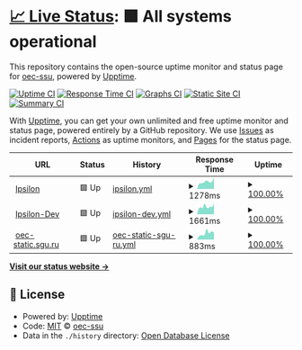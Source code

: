 # [📈 Live Status](https://oec-ssu.github.io/status): <!--live status--> **🟩 All systems operational**

This repository contains the open-source uptime monitor and status page for [oec-ssu](https://oec-ssu.github.io/status), powered by [Upptime](https://github.com/upptime/upptime).

[![Uptime CI](https://github.com/oec-ssu/status/workflows/Uptime%20CI/badge.svg)](https://github.com/oec-ssu/status/actions?query=workflow%3A%22Uptime+CI%22)
[![Response Time CI](https://github.com/oec-ssu/status/workflows/Response%20Time%20CI/badge.svg)](https://github.com/oec-ssu/status/actions?query=workflow%3A%22Response+Time+CI%22)
[![Graphs CI](https://github.com/oec-ssu/status/workflows/Graphs%20CI/badge.svg)](https://github.com/oec-ssu/status/actions?query=workflow%3A%22Graphs+CI%22)
[![Static Site CI](https://github.com/oec-ssu/status/workflows/Static%20Site%20CI/badge.svg)](https://github.com/oec-ssu/status/actions?query=workflow%3A%22Static+Site+CI%22)
[![Summary CI](https://github.com/oec-ssu/status/workflows/Summary%20CI/badge.svg)](https://github.com/oec-ssu/status/actions?query=workflow%3A%22Summary+CI%22)

With [Upptime](https://upptime.js.org), you can get your own unlimited and free uptime monitor and status page, powered entirely by a GitHub repository. We use [Issues](https://github.com/oec-ssu/status/issues) as incident reports, [Actions](https://github.com/oec-ssu/status/actions) as uptime monitors, and [Pages](https://oec-ssu.github.io/status) for the status page.

<!--start: status pages-->
<!-- This summary is generated by Upptime (https://github.com/upptime/upptime) -->
<!-- Do not edit this manually, your changes will be overwritten -->
<!-- prettier-ignore -->
| URL | Status | History | Response Time | Uptime |
| --- | ------ | ------- | ------------- | ------ |
| <img alt="" src="https://icons.duckduckgo.com/ip3/ipsilon.sgu.ru.ico" height="13"> [Ipsilon](https://ipsilon.sgu.ru) | 🟩 Up | [ipsilon.yml](https://github.com/oec-ssu/status/commits/HEAD/history/ipsilon.yml) | <details><summary><img alt="Response time graph" src="./graphs/ipsilon/response-time-week.png" height="20"> 1278ms</summary><br><a href="https://oec-ssu.github.io/status/history/ipsilon"><img alt="Response time 1390" src="https://img.shields.io/endpoint?url=https%3A%2F%2Fraw.githubusercontent.com%2Foec-ssu%2Fstatus%2FHEAD%2Fapi%2Fipsilon%2Fresponse-time.json"></a><br><a href="https://oec-ssu.github.io/status/history/ipsilon"><img alt="24-hour response time 1978" src="https://img.shields.io/endpoint?url=https%3A%2F%2Fraw.githubusercontent.com%2Foec-ssu%2Fstatus%2FHEAD%2Fapi%2Fipsilon%2Fresponse-time-day.json"></a><br><a href="https://oec-ssu.github.io/status/history/ipsilon"><img alt="7-day response time 1278" src="https://img.shields.io/endpoint?url=https%3A%2F%2Fraw.githubusercontent.com%2Foec-ssu%2Fstatus%2FHEAD%2Fapi%2Fipsilon%2Fresponse-time-week.json"></a><br><a href="https://oec-ssu.github.io/status/history/ipsilon"><img alt="30-day response time 1333" src="https://img.shields.io/endpoint?url=https%3A%2F%2Fraw.githubusercontent.com%2Foec-ssu%2Fstatus%2FHEAD%2Fapi%2Fipsilon%2Fresponse-time-month.json"></a><br><a href="https://oec-ssu.github.io/status/history/ipsilon"><img alt="1-year response time 1390" src="https://img.shields.io/endpoint?url=https%3A%2F%2Fraw.githubusercontent.com%2Foec-ssu%2Fstatus%2FHEAD%2Fapi%2Fipsilon%2Fresponse-time-year.json"></a></details> | <details><summary><a href="https://oec-ssu.github.io/status/history/ipsilon">100.00%</a></summary><a href="https://oec-ssu.github.io/status/history/ipsilon"><img alt="All-time uptime 99.82%" src="https://img.shields.io/endpoint?url=https%3A%2F%2Fraw.githubusercontent.com%2Foec-ssu%2Fstatus%2FHEAD%2Fapi%2Fipsilon%2Fuptime.json"></a><br><a href="https://oec-ssu.github.io/status/history/ipsilon"><img alt="24-hour uptime 100.00%" src="https://img.shields.io/endpoint?url=https%3A%2F%2Fraw.githubusercontent.com%2Foec-ssu%2Fstatus%2FHEAD%2Fapi%2Fipsilon%2Fuptime-day.json"></a><br><a href="https://oec-ssu.github.io/status/history/ipsilon"><img alt="7-day uptime 100.00%" src="https://img.shields.io/endpoint?url=https%3A%2F%2Fraw.githubusercontent.com%2Foec-ssu%2Fstatus%2FHEAD%2Fapi%2Fipsilon%2Fuptime-week.json"></a><br><a href="https://oec-ssu.github.io/status/history/ipsilon"><img alt="30-day uptime 100.00%" src="https://img.shields.io/endpoint?url=https%3A%2F%2Fraw.githubusercontent.com%2Foec-ssu%2Fstatus%2FHEAD%2Fapi%2Fipsilon%2Fuptime-month.json"></a><br><a href="https://oec-ssu.github.io/status/history/ipsilon"><img alt="1-year uptime 99.82%" src="https://img.shields.io/endpoint?url=https%3A%2F%2Fraw.githubusercontent.com%2Foec-ssu%2Fstatus%2FHEAD%2Fapi%2Fipsilon%2Fuptime-year.json"></a></details>
| <img alt="" src="https://icons.duckduckgo.com/ip3/ipsilon-dev.sgu.ru.ico" height="13"> [Ipsilon-Dev](https://ipsilon-dev.sgu.ru) | 🟩 Up | [ipsilon-dev.yml](https://github.com/oec-ssu/status/commits/HEAD/history/ipsilon-dev.yml) | <details><summary><img alt="Response time graph" src="./graphs/ipsilon-dev/response-time-week.png" height="20"> 1661ms</summary><br><a href="https://oec-ssu.github.io/status/history/ipsilon-dev"><img alt="Response time 1645" src="https://img.shields.io/endpoint?url=https%3A%2F%2Fraw.githubusercontent.com%2Foec-ssu%2Fstatus%2FHEAD%2Fapi%2Fipsilon-dev%2Fresponse-time.json"></a><br><a href="https://oec-ssu.github.io/status/history/ipsilon-dev"><img alt="24-hour response time 2411" src="https://img.shields.io/endpoint?url=https%3A%2F%2Fraw.githubusercontent.com%2Foec-ssu%2Fstatus%2FHEAD%2Fapi%2Fipsilon-dev%2Fresponse-time-day.json"></a><br><a href="https://oec-ssu.github.io/status/history/ipsilon-dev"><img alt="7-day response time 1661" src="https://img.shields.io/endpoint?url=https%3A%2F%2Fraw.githubusercontent.com%2Foec-ssu%2Fstatus%2FHEAD%2Fapi%2Fipsilon-dev%2Fresponse-time-week.json"></a><br><a href="https://oec-ssu.github.io/status/history/ipsilon-dev"><img alt="30-day response time 1737" src="https://img.shields.io/endpoint?url=https%3A%2F%2Fraw.githubusercontent.com%2Foec-ssu%2Fstatus%2FHEAD%2Fapi%2Fipsilon-dev%2Fresponse-time-month.json"></a><br><a href="https://oec-ssu.github.io/status/history/ipsilon-dev"><img alt="1-year response time 1645" src="https://img.shields.io/endpoint?url=https%3A%2F%2Fraw.githubusercontent.com%2Foec-ssu%2Fstatus%2FHEAD%2Fapi%2Fipsilon-dev%2Fresponse-time-year.json"></a></details> | <details><summary><a href="https://oec-ssu.github.io/status/history/ipsilon-dev">100.00%</a></summary><a href="https://oec-ssu.github.io/status/history/ipsilon-dev"><img alt="All-time uptime 99.91%" src="https://img.shields.io/endpoint?url=https%3A%2F%2Fraw.githubusercontent.com%2Foec-ssu%2Fstatus%2FHEAD%2Fapi%2Fipsilon-dev%2Fuptime.json"></a><br><a href="https://oec-ssu.github.io/status/history/ipsilon-dev"><img alt="24-hour uptime 100.00%" src="https://img.shields.io/endpoint?url=https%3A%2F%2Fraw.githubusercontent.com%2Foec-ssu%2Fstatus%2FHEAD%2Fapi%2Fipsilon-dev%2Fuptime-day.json"></a><br><a href="https://oec-ssu.github.io/status/history/ipsilon-dev"><img alt="7-day uptime 100.00%" src="https://img.shields.io/endpoint?url=https%3A%2F%2Fraw.githubusercontent.com%2Foec-ssu%2Fstatus%2FHEAD%2Fapi%2Fipsilon-dev%2Fuptime-week.json"></a><br><a href="https://oec-ssu.github.io/status/history/ipsilon-dev"><img alt="30-day uptime 100.00%" src="https://img.shields.io/endpoint?url=https%3A%2F%2Fraw.githubusercontent.com%2Foec-ssu%2Fstatus%2FHEAD%2Fapi%2Fipsilon-dev%2Fuptime-month.json"></a><br><a href="https://oec-ssu.github.io/status/history/ipsilon-dev"><img alt="1-year uptime 99.91%" src="https://img.shields.io/endpoint?url=https%3A%2F%2Fraw.githubusercontent.com%2Foec-ssu%2Fstatus%2FHEAD%2Fapi%2Fipsilon-dev%2Fuptime-year.json"></a></details>
| <img alt="" src="https://icons.duckduckgo.com/ip3/oec-static.sgu.ru.ico" height="13"> [oec-static.sgu.ru](https://oec-static.sgu.ru/favicon.ico) | 🟩 Up | [oec-static-sgu-ru.yml](https://github.com/oec-ssu/status/commits/HEAD/history/oec-static-sgu-ru.yml) | <details><summary><img alt="Response time graph" src="./graphs/oec-static-sgu-ru/response-time-week.png" height="20"> 883ms</summary><br><a href="https://oec-ssu.github.io/status/history/oec-static-sgu-ru"><img alt="Response time 830" src="https://img.shields.io/endpoint?url=https%3A%2F%2Fraw.githubusercontent.com%2Foec-ssu%2Fstatus%2FHEAD%2Fapi%2Foec-static-sgu-ru%2Fresponse-time.json"></a><br><a href="https://oec-ssu.github.io/status/history/oec-static-sgu-ru"><img alt="24-hour response time 988" src="https://img.shields.io/endpoint?url=https%3A%2F%2Fraw.githubusercontent.com%2Foec-ssu%2Fstatus%2FHEAD%2Fapi%2Foec-static-sgu-ru%2Fresponse-time-day.json"></a><br><a href="https://oec-ssu.github.io/status/history/oec-static-sgu-ru"><img alt="7-day response time 883" src="https://img.shields.io/endpoint?url=https%3A%2F%2Fraw.githubusercontent.com%2Foec-ssu%2Fstatus%2FHEAD%2Fapi%2Foec-static-sgu-ru%2Fresponse-time-week.json"></a><br><a href="https://oec-ssu.github.io/status/history/oec-static-sgu-ru"><img alt="30-day response time 888" src="https://img.shields.io/endpoint?url=https%3A%2F%2Fraw.githubusercontent.com%2Foec-ssu%2Fstatus%2FHEAD%2Fapi%2Foec-static-sgu-ru%2Fresponse-time-month.json"></a><br><a href="https://oec-ssu.github.io/status/history/oec-static-sgu-ru"><img alt="1-year response time 830" src="https://img.shields.io/endpoint?url=https%3A%2F%2Fraw.githubusercontent.com%2Foec-ssu%2Fstatus%2FHEAD%2Fapi%2Foec-static-sgu-ru%2Fresponse-time-year.json"></a></details> | <details><summary><a href="https://oec-ssu.github.io/status/history/oec-static-sgu-ru">100.00%</a></summary><a href="https://oec-ssu.github.io/status/history/oec-static-sgu-ru"><img alt="All-time uptime 99.88%" src="https://img.shields.io/endpoint?url=https%3A%2F%2Fraw.githubusercontent.com%2Foec-ssu%2Fstatus%2FHEAD%2Fapi%2Foec-static-sgu-ru%2Fuptime.json"></a><br><a href="https://oec-ssu.github.io/status/history/oec-static-sgu-ru"><img alt="24-hour uptime 100.00%" src="https://img.shields.io/endpoint?url=https%3A%2F%2Fraw.githubusercontent.com%2Foec-ssu%2Fstatus%2FHEAD%2Fapi%2Foec-static-sgu-ru%2Fuptime-day.json"></a><br><a href="https://oec-ssu.github.io/status/history/oec-static-sgu-ru"><img alt="7-day uptime 100.00%" src="https://img.shields.io/endpoint?url=https%3A%2F%2Fraw.githubusercontent.com%2Foec-ssu%2Fstatus%2FHEAD%2Fapi%2Foec-static-sgu-ru%2Fuptime-week.json"></a><br><a href="https://oec-ssu.github.io/status/history/oec-static-sgu-ru"><img alt="30-day uptime 99.64%" src="https://img.shields.io/endpoint?url=https%3A%2F%2Fraw.githubusercontent.com%2Foec-ssu%2Fstatus%2FHEAD%2Fapi%2Foec-static-sgu-ru%2Fuptime-month.json"></a><br><a href="https://oec-ssu.github.io/status/history/oec-static-sgu-ru"><img alt="1-year uptime 99.88%" src="https://img.shields.io/endpoint?url=https%3A%2F%2Fraw.githubusercontent.com%2Foec-ssu%2Fstatus%2FHEAD%2Fapi%2Foec-static-sgu-ru%2Fuptime-year.json"></a></details>

<!--end: status pages-->

[**Visit our status website →**](https://oec-ssu.github.io/status)

## 📄 License

- Powered by: [Upptime](https://github.com/upptime/upptime)
- Code: [MIT](./LICENSE) © [oec-ssu](https://oec-ssu.github.io/status)
- Data in the `./history` directory: [Open Database License](https://opendatacommons.org/licenses/odbl/1-0/)
